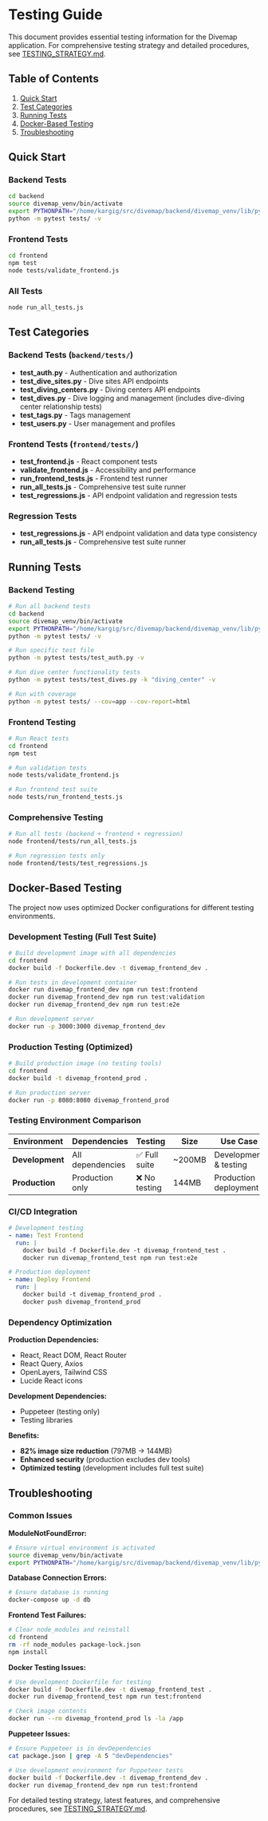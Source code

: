 # Testing Guide

This document provides essential testing information for the Divemap application. For comprehensive testing strategy and detailed procedures, see [TESTING_STRATEGY.md](../TESTING_STRATEGY.md).

## Table of Contents

1. [Quick Start](#quick-start)
2. [Test Categories](#test-categories)
3. [Running Tests](#running-tests)
4. [Docker-Based Testing](#docker-based-testing)
5. [Troubleshooting](#troubleshooting)

## Quick Start

### Backend Tests
```bash
cd backend
source divemap_venv/bin/activate
export PYTHONPATH="/home/kargig/src/divemap/backend/divemap_venv/lib/python3.11/site-packages:$PYTHONPATH"
python -m pytest tests/ -v
```

### Frontend Tests
```bash
cd frontend
npm test
node tests/validate_frontend.js
```

### All Tests
```bash
node run_all_tests.js
```

## Test Categories

### Backend Tests (`backend/tests/`)
- **test_auth.py** - Authentication and authorization
- **test_dive_sites.py** - Dive sites API endpoints
- **test_diving_centers.py** - Diving centers API endpoints
- **test_dives.py** - Dive logging and management (includes dive-diving center relationship tests)
- **test_tags.py** - Tags management
- **test_users.py** - User management and profiles

### Frontend Tests (`frontend/tests/`)
- **test_frontend.js** - React component tests
- **validate_frontend.js** - Accessibility and performance
- **run_frontend_tests.js** - Frontend test runner
- **run_all_tests.js** - Comprehensive test suite runner
- **test_regressions.js** - API endpoint validation and regression tests

### Regression Tests
- **test_regressions.js** - API endpoint validation and data type consistency
- **run_all_tests.js** - Comprehensive test suite runner

## Running Tests

### Backend Testing
```bash
# Run all backend tests
cd backend
source divemap_venv/bin/activate
export PYTHONPATH="/home/kargig/src/divemap/backend/divemap_venv/lib/python3.11/site-packages:$PYTHONPATH"
python -m pytest tests/ -v

# Run specific test file
python -m pytest tests/test_auth.py -v

# Run dive center functionality tests
python -m pytest tests/test_dives.py -k "diving_center" -v

# Run with coverage
python -m pytest tests/ --cov=app --cov-report=html
```

### Frontend Testing
```bash
# Run React tests
cd frontend
npm test

# Run validation tests
node tests/validate_frontend.js

# Run frontend test suite
node tests/run_frontend_tests.js
```

### Comprehensive Testing
```bash
# Run all tests (backend + frontend + regression)
node frontend/tests/run_all_tests.js

# Run regression tests only
node frontend/tests/test_regressions.js
```

## Docker-Based Testing

The project now uses optimized Docker configurations for different testing environments.

### Development Testing (Full Test Suite)
```bash
# Build development image with all dependencies
cd frontend
docker build -f Dockerfile.dev -t divemap_frontend_dev .

# Run tests in development container
docker run divemap_frontend_dev npm run test:frontend
docker run divemap_frontend_dev npm run test:validation
docker run divemap_frontend_dev npm run test:e2e

# Run development server
docker run -p 3000:3000 divemap_frontend_dev
```

### Production Testing (Optimized)
```bash
# Build production image (no testing tools)
cd frontend
docker build -t divemap_frontend_prod .

# Run production server
docker run -p 8080:8080 divemap_frontend_prod
```

### Testing Environment Comparison

| Environment | Dependencies | Testing | Size | Use Case |
|-------------|--------------|---------|------|----------|
| **Development** | All dependencies | ✅ Full suite | ~200MB | Development & testing |
| **Production** | Production only | ❌ No testing | 144MB | Production deployment |

### CI/CD Integration
```yaml
# Development testing
- name: Test Frontend
  run: |
    docker build -f Dockerfile.dev -t divemap_frontend_test .
    docker run divemap_frontend_test npm run test:e2e

# Production deployment
- name: Deploy Frontend
  run: |
    docker build -t divemap_frontend_prod .
    docker push divemap_frontend_prod
```

### Dependency Optimization

**Production Dependencies:**
- React, React DOM, React Router
- React Query, Axios
- OpenLayers, Tailwind CSS
- Lucide React icons

**Development Dependencies:**
- Puppeteer (testing only)
- Testing libraries

**Benefits:**
- **82% image size reduction** (797MB → 144MB)
- **Enhanced security** (production excludes dev tools)
- **Optimized testing** (development includes full test suite)

## Troubleshooting

### Common Issues

**ModuleNotFoundError:**
```bash
# Ensure virtual environment is activated
source divemap_venv/bin/activate
export PYTHONPATH="/home/kargig/src/divemap/backend/divemap_venv/lib/python3.11/site-packages:$PYTHONPATH"
```

**Database Connection Errors:**
```bash
# Ensure database is running
docker-compose up -d db
```

**Frontend Test Failures:**
```bash
# Clear node_modules and reinstall
cd frontend
rm -rf node_modules package-lock.json
npm install
```

**Docker Testing Issues:**
```bash
# Use development Dockerfile for testing
docker build -f Dockerfile.dev -t divemap_frontend_test .
docker run divemap_frontend_test npm run test:frontend

# Check image contents
docker run --rm divemap_frontend_prod ls -la /app
```

**Puppeteer Issues:**
```bash
# Ensure Puppeteer is in devDependencies
cat package.json | grep -A 5 "devDependencies"

# Use development environment for Puppeteer tests
docker build -f Dockerfile.dev -t divemap_frontend_dev .
docker run divemap_frontend_dev npm run test:frontend
```

For detailed testing strategy, latest features, and comprehensive procedures, see [TESTING_STRATEGY.md](../TESTING_STRATEGY.md). 